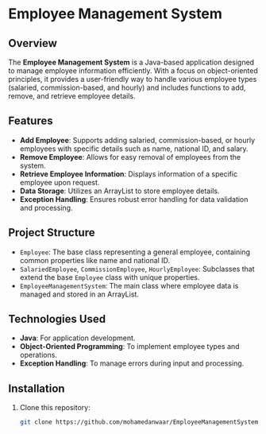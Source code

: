 # Employee Management System

## Overview
The **Employee Management System** is a Java-based application designed to manage employee information efficiently. With a focus on object-oriented principles, it provides a user-friendly way to handle various employee types (salaried, commission-based, and hourly) and includes functions to add, remove, and retrieve employee details.

## Features
- **Add Employee**: Supports adding salaried, commission-based, or hourly employees with specific details such as name, national ID, and salary.
- **Remove Employee**: Allows for easy removal of employees from the system.
- **Retrieve Employee Information**: Displays information of a specific employee upon request.
- **Data Storage**: Utilizes an ArrayList to store employee details.
- **Exception Handling**: Ensures robust error handling for data validation and processing.

## Project Structure
- `Employee`: The base class representing a general employee, containing common properties like name and national ID.
- `SalariedEmployee`, `CommissionEmployee`, `HourlyEmployee`: Subclasses that extend the base `Employee` class with unique properties.
- `EmployeeManagementSystem`: The main class where employee data is managed and stored in an ArrayList.

## Technologies Used
- **Java**: For application development.
- **Object-Oriented Programming**: To implement employee types and operations.
- **Exception Handling**: To manage errors during input and processing.

## Installation
1. Clone this repository:
   ```bash
   git clone https://github.com/mohamedanwaar/EmployeeManagementSystem.git
